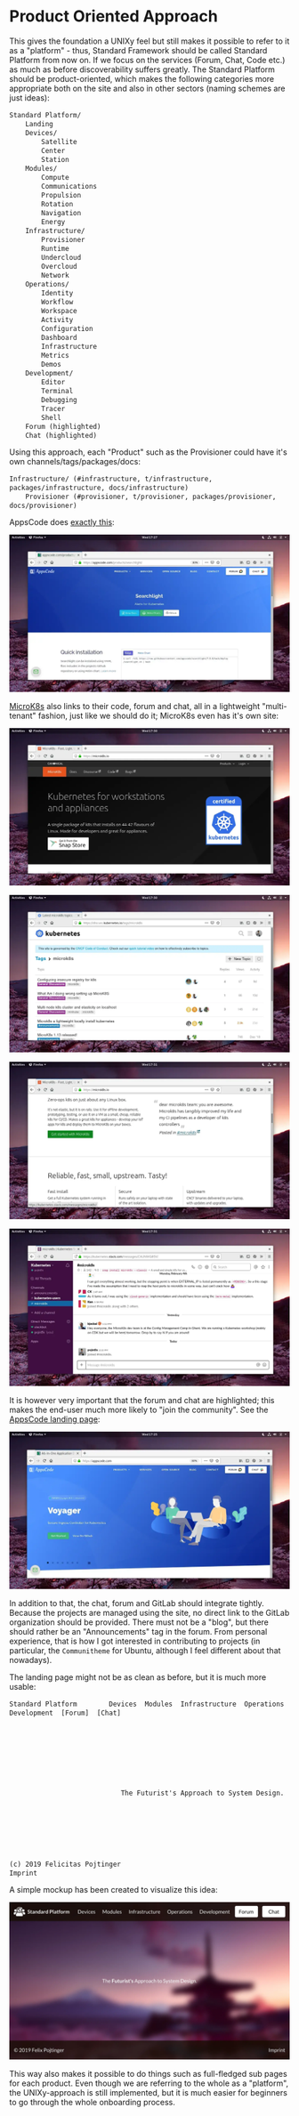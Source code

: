 # Product Oriented Approach

This gives the foundation a UNIXy feel but still makes it possible to refer to it as a "platform" - thus, Standard Framework should be called Standard Platform from now on. If we focus on the services (Forum, Chat, Code etc.) as much as before discoverability suffers greatly. The Standard Platform should be product-oriented, which makes the following categories more appropriate both on the site and also in other sectors (naming schemes are just ideas):

```plaintext
Standard Platform/
    Landing
    Devices/
        Satellite
        Center
        Station
    Modules/
        Compute
        Communications
        Propulsion
        Rotation
        Navigation
        Energy
    Infrastructure/
        Provisioner
        Runtime
        Undercloud
        Overcloud
        Network
    Operations/
        Identity
        Workflow
        Workspace
        Activity
        Configuration
        Dashboard
        Infrastructure
        Metrics
        Demos
    Development/
        Editor
        Terminal
        Debugging
        Tracer
        Shell
    Forum (highlighted)
    Chat (highlighted)
```

Using this approach, each "Product" such as the Provisioner could have it's own channels/tags/packages/docs:

```plaintext
Infrastructure/ (#infrastructure, t/infrastructure, packages/infrastructure, docs/infrastructure)
    Provisioner (#provisioner, t/provisioner, packages/provisioner, docs/provisioner)
```

AppsCode does [exactly this](https://appscode.com/products/searchlight/):

![Screenshot of AppsCode product page](./assets/appscode-searchlight.webp)

[MicroK8s](https://microk8s.io/) also links to their code, forum and chat, all in a lightweight "multi-tenant" fashion, just like we should do it; MicroK8s even has it's own site:

![MicroK8s landing page](./assets/microk8s-landing.webp)

![MicroK8s forum](./assets/microk8s-forum.webp)

![MicroK8s chat link](./assets/microk8s-chat-link.webp)

![MicroK8s chat](./assets/microk8s-chat.webp)

It is however very important that the forum and chat are highlighted; this makes the end-user much more likely to "join the community". See the [AppsCode landing page](https://appscode.com/):

![Screenshot of the AppsCode landing page](./assets/appscode-landing.webp)

In addition to that, the chat, forum and GitLab should integrate tightly. Because the projects are managed using the site, no direct link to the GitLab organization should be provided. There must not be a "blog", but there should rather be an "Announcements" tag in the forum. From personal experience, that is how I got interested in contributing to projects (in particular, the `Communitheme` for Ubuntu, although I feel different about that nowadays).

The landing page might not be as clean as before, but it is much more usable:

```plaintext
Standard Platform        Devices  Modules  Infrastructure  Operations  Development  [Forum]  [Chat]








                            The Futurist's Approach to System Design.







(c) 2019 Felicitas Pojtinger                                                                    Imprint
```

A simple mockup has been created to visualize this idea:

![Mockup](./assets/alphahorizon-landing.webp)

This way also makes it possible to do things such as full-fledged sub pages for each product. Even though we are referring to the whole as a "platform", the UNIXy-approach is still implemented, but it is much easier for beginners to go through the whole onboarding process.
